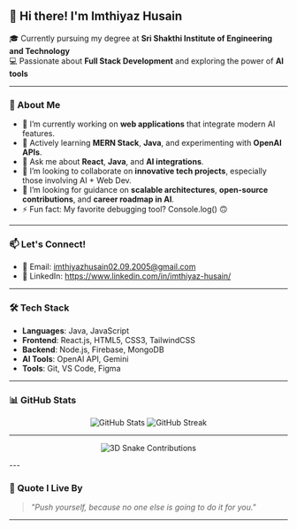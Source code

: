## 👋 Hi there! I'm Imthiyaz Husain

🎓 Currently pursuing my degree at **Sri Shakthi Institute of Engineering and Technology**  
💻 Passionate about **Full Stack Development** and exploring the power of **AI tools**  

---

### 🚀 About Me
- 🔭 I’m currently working on **web applications** that integrate modern AI features.
- 🌱 Actively learning **MERN Stack**, **Java**, and experimenting with **OpenAI APIs**.
- 💬 Ask me about **React**, **Java**, and **AI integrations**.
- 👯 I’m looking to collaborate on **innovative tech projects**, especially those involving AI + Web Dev.
- 🤔 I’m looking for guidance on **scalable architectures**, **open-source contributions**, and **career roadmap in AI**.
- ⚡ Fun fact: My favorite debugging tool? Console.log() 🙃

---

### 📫 Let's Connect!
- 📧 Email: imthiyazhusain02.09.2005@gmail.com
- 💼 LinkedIn: https://www.linkedin.com/in/imthiyaz-husain/

---

### 🛠️ Tech Stack
- **Languages**: Java, JavaScript
- **Frontend**: React.js, HTML5, CSS3, TailwindCSS
- **Backend**: Node.js, Firebase, MongoDB
- **AI Tools**: OpenAI API, Gemini
- **Tools**: Git, VS Code, Figma

---

### 📊 GitHub Stats
<p align="center">
  <img src="https://github-readme-stats.vercel.app/api?username=ImthiyazHusain&show_icons=true&theme=radical" alt="GitHub Stats" />
  <img src="https://github-readme-streak-stats.herokuapp.com/?user=ImthiyazHusain&theme=radical" alt="GitHub Streak" />
</p>

---
<p align="center">
  <img src="https://github.com/ImthiyazHusain/ImthiyazHusain/raw/output/github-contribution-grid-snake.svg" alt="3D Snake Contributions" />
</p>
---

### 🌟 Quote I Live By
> _"Push yourself, because no one else is going to do it for you."_

---
